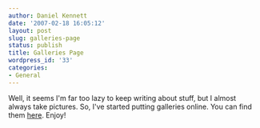 ```yaml
---
author: Daniel Kennett
date: '2007-02-18 16:05:12'
layout: post
slug: galleries-page
status: publish
title: Galleries Page
wordpress_id: '33'
categories:
- General
---
```


Well, it seems I'm far too lazy to keep writing about stuff, but I
almost always take pictures. So, I've started putting galleries online.
You can find them [here](http://danielkennett.org/galleries/). Enjoy!
